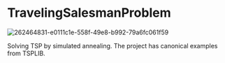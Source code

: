 # TravelingSalesmanProblem

![262464831-e0111c1e-558f-49e8-b992-79a6fc061f59](https://github.com/Tricui11/TravelingSalesmanProblem/assets/42153889/097b730f-31cb-413c-aa6d-24597baab6e8)

Solving TSP by simulated annealing. The project has canonical examples from TSPLIB.
